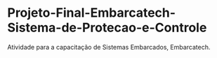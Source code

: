 # Projeto-Final-Embarcatech-Sistema-de-Protecao-e-Controle
Atividade para a capacitação de Sistemas Embarcados, Embarcatech.
